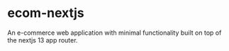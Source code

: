 # ecom-nextjs
An e-commerce web application with minimal functionality built on top of the nextjs 13 app router.
